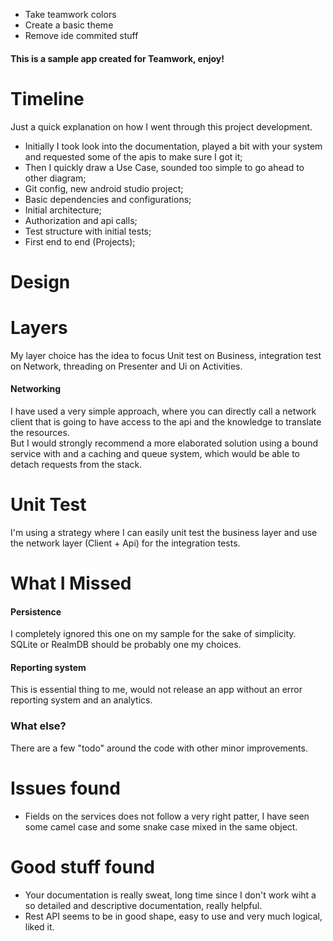 
- Take teamwork colors
- Create a basic theme
- Remove ide commited stuff


#### This is a sample app created for Teamwork, enjoy!

# Timeline

Just a quick explanation on how I went through this project development.
- Initially I took look into the documentation, played a bit with your system and 
requested some of the apis to make sure I got it;
- Then I quickly draw a Use Case, sounded too simple to go ahead to other diagram;
- Git config, new android studio project;
- Basic dependencies and configurations;
- Initial architecture;
- Authorization and api calls;
- Test structure with initial tests;
- First end to end (Projects);

# Design

# Layers

My layer choice has the idea to focus Unit test on Business, integration test on 
Network, threading on Presenter and Ui on Activities.

#### Networking
I have used a very simple approach, where you can directly call a network client that 
is going to have access to the api and the knowledge to translate the resources.  
But I would strongly recommend a more elaborated solution using a bound service 
with and a caching and queue system, which would be able to detach requests from 
the stack.

# Unit Test

I'm using a strategy where I can easily unit test the business layer and use the 
network layer (Client + Api) for the integration tests.  

# What I Missed

#### Persistence
I completely ignored this one on my sample for the sake of simplicity.  
SQLite or RealmDB should be probably one my choices.

#### Reporting system
This is essential thing to me, would not release an app without an error reporting 
system and an analytics.

### What else?
There are a few "todo" around the code with other minor improvements.

# Issues found

- Fields on the services does not follow a very right patter, I have seen some camel 
case and some snake case mixed in the same object.

# Good stuff found

- Your documentation is really sweat, long time since I don't work wiht a so detailed 
and descriptive documentation, really helpful.
- Rest API seems to be in good shape, easy to use and very much logical, liked it.
